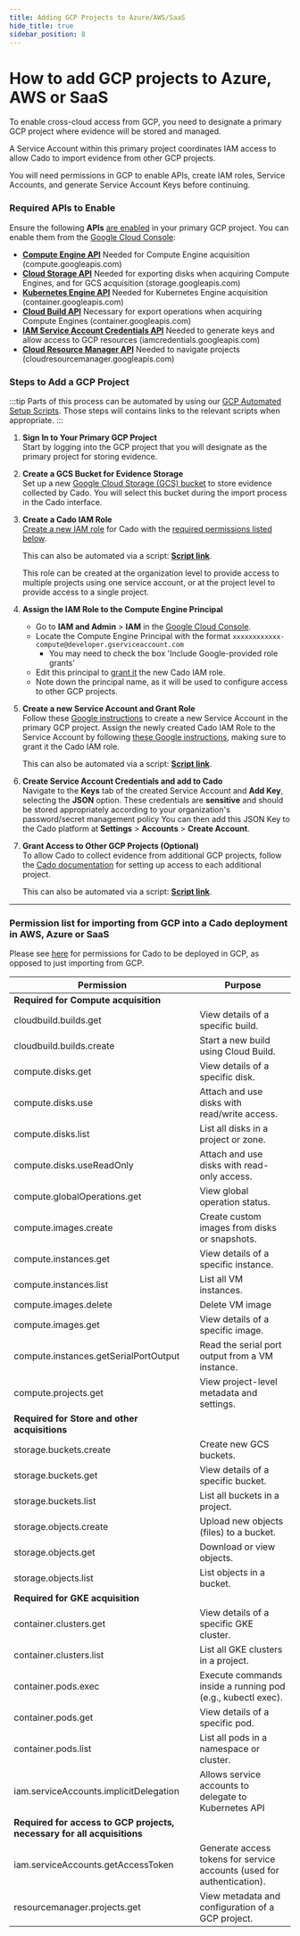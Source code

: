 ```yaml
---
title: Adding GCP Projects to Azure/AWS/SaaS
hide_title: true
sidebar_position: 8
---
```


# How to add GCP projects to Azure, AWS or SaaS

To enable cross-cloud access from GCP, you need to designate a primary GCP project where evidence will be stored and managed.

A Service Account within this primary project coordinates IAM access to allow Cado to import evidence from other GCP projects. 

You will need permissions in GCP to enable APIs, create IAM roles, Service Accounts, and generate Service Account Keys before continuing.

### Required APIs to Enable

Ensure the following **APIs** [are enabled](https://cloud.google.com/endpoints/docs/openapi/enable-api) in your primary GCP project.
You can enable them from the [Google Cloud Console](https://console.cloud.google.com/apis/library):

- **[Compute Engine API](https://console.cloud.google.com/marketplace/product/google/compute.googleapis.com)**
Needed for Compute Engine acquisition (compute.googleapis.com)
- **[Cloud Storage API](https://console.cloud.google.com/marketplace/product/google/storage.googleapis.com)**
Needed for exporting disks when acquiring Compute Engines, and for GCS acquisition (storage.googleapis.com)
- **[Kubernetes Engine API](https://console.cloud.google.com/marketplace/product/google/container.googleapis.com)**
Needed for Kubernetes Engine acquisition (container.googleapis.com)
- **[Cloud Build API](https://console.cloud.google.com/marketplace/product/google/cloudbuild.googleapis.com)**
Necessary for export operations when acquiring Compute Engines (container.googleapis.com)
- **[IAM Service Account Credentials API](https://console.cloud.google.com/marketplace/product/google/iamcredentials.googleapis.com)**
Needed to generate keys and allow access to GCP resources (iamcredentials.googleapis.com)
- **[Cloud Resource Manager API](https://console.cloud.google.com/marketplace/product/google/cloudresourcemanager.googleapis.com)**
Needed to navigate projects (cloudresourcemanager.googleapis.com)

### Steps to Add a GCP Project
:::tip 
Parts of this process can be automated by using our [GCP Automated Setup Scripts](/cado/deploy/gcp/gcp-auto-setup). Those steps will contains links to the relevant scripts when appropriate.
:::

1. **Sign In to Your Primary GCP Project**  
   Start by logging into the GCP project that you will designate as the primary project for storing evidence.

2. **Create a GCS Bucket for Evidence Storage**  
   Set up a new [Google Cloud Storage (GCS) bucket](https://cloud.google.com/storage/docs/creating-buckets) to store evidence collected by Cado. You will select this bucket during the import process in the Cado interface.

3. **Create a Cado IAM Role**  
   [Create a new IAM role](https://console.cloud.google.com/iam-admin/roles) for Cado with the [required permissions listed below](/cado/deploy/cross/adding-gcp#permissions).

   This can also be automated via a script: [**Script link**](/cado/deploy/gcp/gcp-auto-setup#role-creation).
   
   This role can be created at the organization level to provide access to multiple projects using one service account, or at the project level to provide access to a single project.

5. **Assign the IAM Role to the Compute Engine Principal**
   - Go to **IAM and Admin** > **IAM** in the [Google Cloud Console](https://console.cloud.google.com/iam-admin/iam).  
   - Locate the Compute Engine Principal with the format `xxxxxxxxxxxx-compute@developer.gserviceaccount.com`
      - You may need to check the box 'Include Google-provided role grants'
   - Edit this principal to [grant it](https://cloud.google.com/iam/docs/grant-role-console) the new Cado IAM role.  
   - Note down the principal name, as it will be used to configure access to other GCP projects.

6. **Create a new Service Account and Grant Role**  
   Follow these [Google instructions](https://cloud.google.com/iam/docs/service-accounts-create) to create a new Service Account in the primary GCP project.
   Assign the newly created Cado IAM Role to the Service Account by following [these Google instructions](https://cloud.google.com/iam/docs/create-service-agents#grant-roles), making sure to grant it the Cado IAM role.
   
   This can also be automated via a script: [**Script link**](/cado/deploy/gcp/gcp-auto-setup#service-account-creation).

8. **Create Service Account Credentials and add to Cado**  
   Navigate to the **Keys** tab of the created Service Account and **Add Key**, selecting the **JSON** option.
   These credentials are **sensitive** and should be stored appropriately according to your organization's password/secret management policy
   You can then add this JSON Key to the Cado platform at **Settings** > **Accounts** > **Create Account**.

9. **Grant Access to Other GCP Projects (Optional)**  
   To allow Cado to collect evidence from additional GCP projects, follow the [Cado documentation](/cado/deploy/gcp/gcp-cross-project) for setting up access to each additional project.

   This can also be automated via a script: [**Script link**](/cado/deploy/gcp/gcp-auto-setup#cross-project-access).

---

### Permission list for importing from GCP into a Cado deployment in AWS, Azure or SaaS

Please see [here](/cado/deploy/gcp/iam-description) for permissions for Cado to be deployed in GCP, as opposed to just importing from GCP.

| **Permission**                             | **Purpose**                                                                                      |
|--------------------------------------------------|--------------------------------------------------------------------------------------------------|
| **Required for Compute  acquisition**                  | |
| cloudbuild.builds.get| View details of a specific build. |
| cloudbuild.builds.create| Start a new build using Cloud Build. |
| compute.disks.get| View details of a specific disk. |
| compute.disks.use| Attach and use disks with read/write access. |
| compute.disks.list| List all disks in a project or zone. |
| compute.disks.useReadOnly| Attach and use disks with read-only access. |
| compute.globalOperations.get| View global operation status. |
| compute.images.create| Create custom images from disks or snapshots. |
| compute.instances.get| View details of a specific instance. |
| compute.instances.list| List all VM instances. |
| compute.images.delete| Delete VM image |
| compute.images.get| View details of a specific image. |
| compute.instances.getSerialPortOutput | Read the serial port output from a VM instance. |
| compute.projects.get| View project-level metadata and settings. |
| **Required for Store and other acquisitions**                  | |
| storage.buckets.create | Create new GCS buckets. |
| storage.buckets.get | View details of a specific bucket. |
| storage.buckets.list | List all buckets in a project. |
| storage.objects.create | Upload new objects (files) to a bucket. |
| storage.objects.get | Download or view objects. |
| storage.objects.list | List objects in a bucket. |
| **Required for GKE acquisition** |  |
| container.clusters.get | View details of a specific GKE cluster. |
| container.clusters.list | List all GKE clusters in a project. |
| container.pods.exec | Execute commands inside a running pod (e.g., kubectl exec). |
| container.pods.get | View details of a specific pod. |
| container.pods.list | List all pods in a namespace or cluster. |
| iam.serviceAccounts.implicitDelegation | Allows service accounts to delegate to Kubernetes API |
| **Required for access to GCP projects, necessary for all acquisitions** |  |
| iam.serviceAccounts.getAccessToken | Generate access tokens for service accounts (used for authentication). |
| resourcemanager.projects.get | View metadata and configuration of a GCP project. |

